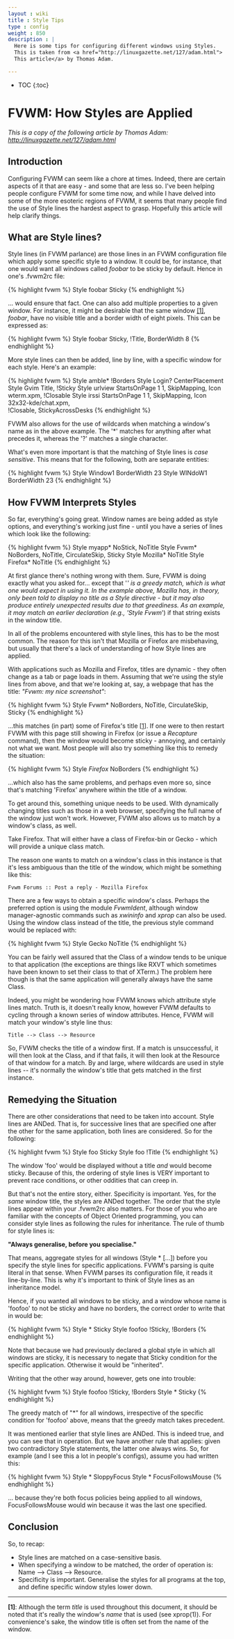 ```yaml
---
layout : wiki
title : Style Tips
type : config
weight : 850
description : |
  Here is some tips for configuring different windows using Styles.
  This is taken from <a href="http://linuxgazette.net/127/adam.html">
  This article</a> by Thomas Adam.

---
```

* TOC
{:toc}

# FVWM: How Styles are Applied

*This is a copy of the following article by Thomas Adam:
<http://linuxgazette.net/127/adam.html>*

## Introduction

Configuring FVWM can seem like a chore at times. Indeed, there are
certain aspects of it that are easy - and some that are less so. I've been
helping people configure FVWM for some time now, and while I have delved
into some of the more esoteric regions of FVWM, it seems that many people
find the use of Style lines the hardest aspect to grasp.
Hopefully this article will help clarify things.

## What are Style lines?

Style lines (in FVWM parlance) are those lines in an FVWM
configuration file which apply some specific style to a window. It could
be, for instance, that one would want all windows called *foobar* to
be sticky by default. Hence in one's .fvwm2rc file:

{% highlight fvwm %}
Style foobar Sticky
{% endhighlight %}

... would ensure that fact. One can also add multiple properties
to a given window. For instance, it might be desirable that the same window [\[1\]](#1),
*foobar*, have no visible title and a border width of eight pixels. This
can be expressed as:

{% highlight fvwm %}
Style foobar Sticky, !Title, BorderWidth 8
{% endhighlight %}

More style lines can then be added, line by line, with a
specific window for each style. Here's an example:

{% highlight fvwm %}
Style amble*  !Borders
Style Login?  CenterPlacement
Style Gvim    Title, !Sticky
Style urlview StartsOnPage 1 1, SkipMapping, Icon wterm.xpm, !Closable
Style irssi   StartsOnPage 1 1, SkipMapping, Icon 32x32-kde/chat.xpm, \
              !Closable, StickyAcrossDesks
{% endhighlight %}

FVWM also allows for the use of wildcards when matching a
window's name as in the above example. The '*' matches for anything
after what precedes it, whereas the '?' matches a single
character.

What's even more important is that the matching of Style lines
is *case sensitive*. This means that for the
following, both are separate entities:

{% highlight fvwm %}
Style Window1 BorderWidth 23
Style WINdoW1 BorderWidth 23
{% endhighlight %}

## How FVWM Interprets Styles

So far, everything's going great. Window names are being added as
style options, and everything's working just fine - until you have a
series of lines which look like the following:

{% highlight fvwm %}
Style myapp* NoStick, NoTitle
Style Fvwm* NoBorders, NoTitle, CirculateSkip, Sticky
Style Mozilla* NoTitle
Style Firefox* NoTitle
{% endhighlight %}

At first glance there's nothing wrong with them. Sure, FVWM is doing
exactly what you asked for... except that '*' is a greedy match, which is
what one would expect in using it. In the example above, Mozilla has, in
theory, only been told to display no title as a Style directive - but it
may also produce entirely unexpected results due to that greediness. As an
example, it may match an earlier declaration (e.g., 'Style Fvwm*') if that
string exists in the window title.

In all of the problems encountered with style lines, this has to be the
most common.  The reason for this isn't that Mozilla or Firefox are
misbehaving, but usually that there's a lack of understanding of
how Style lines are applied.

With applications such as Mozilla and Firefox, titles are dynamic -
they often change as a tab or page loads in them.  Assuming that we're
using the style lines from above, and that we're looking at, say, a webpage
that has the title: *"Fvwm: my nice screenshot"*:

{% highlight fvwm %}
Style Fvwm* NoBorders, NoTitle, CirculateSkip, Sticky
{% endhighlight %}

...this matches (in part) some of Firefox's title [<a href="#1">1</a>].
If one were to then restart FVWM with this page still showing in Firefox
(or issue a *Recapture* command), then the window would become
sticky - annoying, and certainly not what we want. Most people will also
try something like this to remedy the situation:

{% highlight fvwm %}
Style *Firefox* NoBorders
{% endhighlight %}

...which also has the same problems, and perhaps even more so,
since that's matching 'Firefox' anywhere within the title of a
window.

To get around this, something unique needs to be used. With dynamically
changing titles such as those in a web browser, specifying the full name of
the window just won't work. However, FVWM also allows us to match by a
window's class, as well.

Take Firefox. That will either have a class of Firefox-bin
or Gecko - which will provide a unique class match.

The reason one wants to match on a window's class in this
instance is that it's less ambiguous than the title of the window,
which might be something like this:

    Fvwm Forums :: Post a reply - Mozilla Firefox

There are a few ways to obtain a specific window's class.
Perhaps the preferred option is using the module *FvwmIdent*,
although window manager-agnostic commands such as *xwininfo*
and *xprop* can also be used. Using the window class instead
of the title, the previous style command would be replaced
with:</p>

{% highlight fvwm %}
Style Gecko NoTitle
{% endhighlight %}

You can be fairly well assured that the Class of a window tends
to be unique to that application (the exceptions are things like
RXVT which sometimes have been known to set their class to that of
XTerm.) The problem here though is that the same application will
generally always have the same Class.

Indeed, you might be wondering how FVWM knows which attribute
style lines match. Truth is, it doesn't really know, however FVWM
defaults to cycling through a known series of window attributes.
Hence, FVWM will match your window's style line thus:

    Title --> Class --> Resource

So, FVWM checks the title of a window first. If a match is
unsuccessful, it will then look at the Class, and if that fails, it
will then look at the Resource of that window for a match. By and
large, where wildcards are used in style lines -- it's normally the
window's title that gets matched in the first instance.

## Remedying the Situation

There are other considerations that need to be taken into
account. Style lines are ANDed. That is, for successive lines that
are specified one after the other for the same application, both
lines are considered. So for the following:

{% highlight fvwm %}
Style foo Sticky
Style foo !Title
{% endhighlight %}

The window 'foo' would be displayed without a title *and* would
become sticky. Because of this, the ordering of style lines is VERY
important to prevent race conditions, or other oddities that can creep
in.

But that's not the entire story, either. Specificity is important. Yes,
for the *same* window title, the styles are ANDed together. The
order that the style lines appear within your .fvwm2rc also matters. For
those of you who are familiar with the concepts of Object Oriented
programming, you can consider style lines as following the rules for
inheritance. The rule of thumb for style lines is:

**"Always generalise, before you specialise."**

That means, aggregate styles for all windows (Style * [...])
before you specify the style lines for specific applications.
FVWM's parsing is quite literal in that sense. When FVWM parses its
configuration file, it reads it line-by-line. This is why it's
important to think of Style lines as an inheritance model.

Hence, if you wanted all windows to be sticky, and a window
whose name is 'foofoo' to not be sticky and have no borders, the
correct order to write that in would be:

{% highlight fvwm %}
Style * Sticky
Style foofoo !Sticky, !Borders
{% endhighlight %}

Note that because we had previously declared a global style in which
all windows are sticky, it is necessary to negate that Sticky
condition for the specific application. Otherwise it would be
"inherited".

Writing that the other way around, however, gets one into
trouble:

{% highlight fvwm %}
Style foofoo !Sticky, !Borders
Style * Sticky
{% endhighlight %}

The greedy match of "*" for all windows, irrespective of the
specific condition for 'foofoo' above, means that the greedy match
takes precedent.

It was mentioned earlier that style lines are ANDed. This is
indeed true, and you can see that in operation. But we have another rule
that applies: given two contradictory Style 
statements, the latter one always wins. So, for example (and I see
this a lot in people's configs), assume you had written this:

{% highlight fvwm %}
Style * SloppyFocus
Style * FocusFollowsMouse
{% endhighlight %}

... because they're both focus policies being applied to all
windows, FocusFollowsMouse would win because it was the last one
specified.

## Conclusion
So, to recap:
+ Style lines are matched on a case-sensitive basis.
+ When specifying a window to be matched, the order of operation
  is: Name --> Class --> Resource.
+ Specificity is important. Generalise the styles for all
  programs at the top, and define specific window styles lower down.

---

<a name="1"></a>

__[1]__:
Although the term *title* is used throughout this
document, it should be noted that it's really the window's
*name* that is used (see xprop(1)). For convenience's sake,
the window title is often set from the name of the window.
